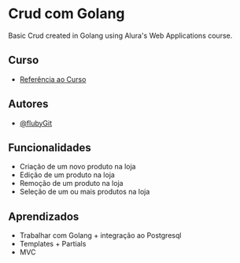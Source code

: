 
# Crud com Golang

Basic Crud created in Golang using Alura's Web Applications course.


## Curso

 - [Referência ao Curso](https://cursos.alura.com.br/course/go-lang-web)

## Autores

- [@flubyGit](https://www.github.com/flubyGit)


## Funcionalidades

- Criação de um novo produto na loja 
- Edição de um produto na loja 
- Remoção de um produto na loja 
- Seleção de um ou mais produtos na loja 


## Aprendizados

- Trabalhar com Golang + integração ao Postgresql
- Templates + Partials
- MVC
